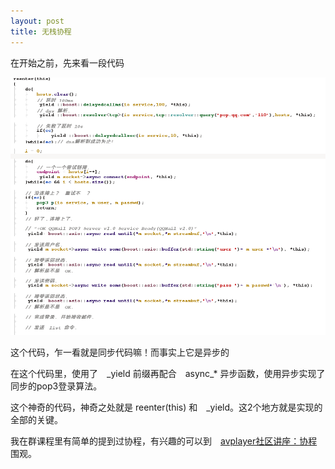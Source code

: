 ```yaml
---
layout: post
title: 无栈协程
---
```


在开始之前，先来看一段代码　

<img src="/images/stacklesscoroutine.png" >

这个代码，乍一看就是同步代码嘛！而事实上它是异步的

在这个代码里，使用了　\_yield 前缀再配合　async\_\* 异步函数，使用异步实现了同步的pop3登录算法。

这个神奇的代码，神奇之处就是 reenter(this) 和　\_yield。这2个地方就是实现的全部的关键。

我在群课程里有简单的提到过协程，有兴趣的可以到　[avplayer社区讲座：协程](https://avlog.avplayer.org/3597082/%E5%8D%8F%E7%A8%8B.html) 围观。





